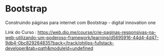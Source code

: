 # Bootstrap

Construindo páginas para internet com Bootstrap - digital innovation one

Link do Curso : 
https://web.dio.me/course/crie-paginas-responsivas-na-web-utilizando-um-poderoso-framework/learning/d5695916-44d4-4d47-9db4-0bc829264835?back=/track/philips-fullstack-developer&tab=path&moduleId=undefined
